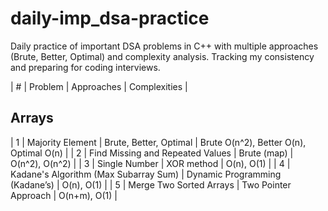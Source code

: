 # daily-imp_dsa-practice
Daily practice of important DSA problems in C++ with multiple approaches (Brute, Better, Optimal) and complexity analysis. Tracking my consistency and preparing for coding interviews.

| # | Problem | Approaches | Complexities |
## Arrays
| 1 | Majority Element | Brute, Better, Optimal | Brute O(n^2), Better O(n), Optimal O(n) | 
| 2 | Find Missing and Repeated Values | Brute (map) | O(n^2), O(n^2) |
| 3 | Single Number | XOR method | O(n), O(1) |
| 4 | Kadane's Algorithm (Max Subarray Sum) | Dynamic Programming (Kadane’s) | O(n), O(1) |
| 5 | Merge Two Sorted Arrays | Two Pointer Approach | O(n+m), O(1) |
